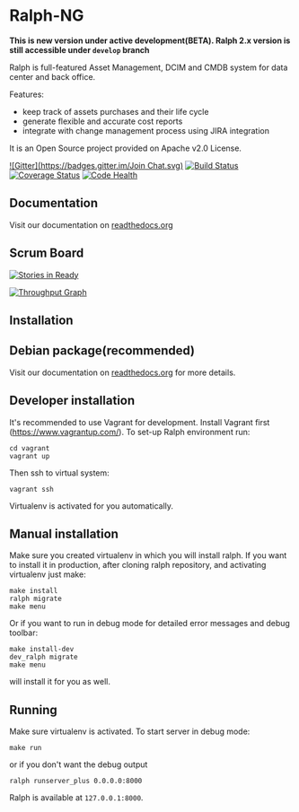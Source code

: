 # Ralph-NG

**This is new version under active development(BETA). Ralph 2.x version is still accessible under `develop` branch**

Ralph is full-featured Asset Management, DCIM and CMDB system for data center and back office.

Features:

* keep track of assets purchases and their life cycle
* generate flexible and accurate cost reports
* integrate with change management process using JIRA integration

It is an Open Source project provided on Apache v2.0 License.

[![Gitter](https://badges.gitter.im/Join Chat.svg)](https://gitter.im/allegro/ralph?utm_source=badge&utm_medium=badge&utm_campaign=pr-badge&utm_content=badge)
[![Build Status](https://travis-ci.org/allegro/ralph.svg)](https://travis-ci.org/allegro/ralph)
[![Coverage Status](https://coveralls.io/repos/allegro/ralph/badge.svg?branch=ng&service=github)](https://coveralls.io/github/allegro/ralph?branch=ng)
[![Code Health](https://landscape.io/github/allegro/ralph/ng/landscape.svg?style=flat)](https://landscape.io/github/allegro/ralph/ng)

## Documentation
Visit our documentation on [readthedocs.org](http://ralph-ng.readthedocs.org)

## Scrum Board

[![Stories in Ready](https://badge.waffle.io/allegro/ralph.png?label=ready&title=Ready)](http://waffle.io/allegro/ralph)

[![Throughput Graph](https://graphs.waffle.io/allegro/ralph/throughput.svg)](https://waffle.io/allegro/ralph/metrics)

## Installation

## Debian package(recommended)
Visit our documentation on [readthedocs.org](http://ralph-ng.readthedocs.org) for more details.

## Developer installation

It's recommended to use Vagrant for development. Install Vagrant first (https://www.vagrantup.com/). To set-up Ralph environment run:

    cd vagrant
    vagrant up

Then ssh to virtual system:

    vagrant ssh

Virtualenv is activated for you automatically.


## Manual installation

Make sure you created virtualenv in which you will install ralph.
If you want to install it in production, after cloning ralph repository, and activating virtualenv just make:

    make install
    ralph migrate
    make menu

Or if you want to run in debug mode for detailed error messages and debug toolbar:

    make install-dev
    dev_ralph migrate
    make menu

will install it for you as well.



## Running


Make sure virtualenv is activated. To start server in debug mode:

    make run

or if you don't want the debug output

    ralph runserver_plus 0.0.0.0:8000


Ralph is available at `127.0.0.1:8000`.


